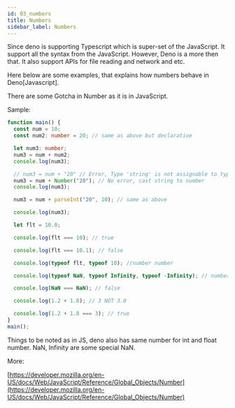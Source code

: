```yaml
---
id: 03_numbers
title: Numbers
sidebar_label: Numbers
---
```


Since deno is supporting Typescript which is super-set of the JavaScript. It support all the syntax from the JavaScript. However, Deno is a more then that. It also support APIs for file reading and network and etc.

Here below are some examples, that explains how numbers behave in Deno[Javascript].

There are some Gotcha in Number as it is in JavaScript.

Sample:

```typescript
function main() {
  const num = 10;
  const num2: number = 20; // same as above but declarative

  let num3: number;
  num3 = num + num2;
  console.log(num3);

  // num3 = num + "20" // Error, Type 'string' is not assignable to type 'number'
  num3 = num + Number("20"); // No error, cast string to number
  console.log(num3);

  num3 = num + parseInt("20", 10); // same as above

  console.log(num3);

  let flt = 10.0;

  console.log(flt === 10); // true

  console.log(flt === 10.1); // false

  console.log(typeof flt, typeof 10); //number number

  console.log(typeof NaN, typeof Infinity, typeof -Infinity); // number number number

  console.log(NaN === NaN); // false

  console.log(1.2 + 1.8); // 3 NOT 3.0

  console.log(1.2 + 1.8 === 3); // true
}
main();
```

Things to be noted as in JS, deno also has same number for int and float number. NaN, Infinity are some special NaN.

More:

[https://developer.mozilla.org/en-US/docs/Web/JavaScript/Reference/Global_Objects/Number](https://developer.mozilla.org/en-US/docs/Web/JavaScript/Reference/Global_Objects/Number)
